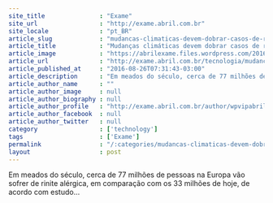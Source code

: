 ```yaml
---
site_title               : "Exame"
site_url                 : "http://exame.abril.com.br"
site_locale              : "pt_BR"
article_slug             : "mudancas-climaticas-devem-dobrar-casos-de-rinite-alergica"
article_title            : "Mudanças climáticas devem dobrar casos de rinite alérgica"
article_image            : "https://abrilexame.files.wordpress.com/2016/09/size_960_16_9_espirro1.jpg?quality=70&strip=all&w=960"
article_url              : "http://exame.abril.com.br/tecnologia/mudancas-climaticas-devem-dobrar-casos-de-rinite-alergica/"
article_published_at     : "2016-08-26T07:31:43-03:00"
article_description      : "Em meados do século, cerca de 77 milhões de pessoas na Europa vão sofrer de rinite alérgica, em comparação com os 33 milhões de hoje, de acordo com estudo..."
article_author_name      : ""
article_author_image     : null
article_author_biography : null
article_author_profile   : "http://exame.abril.com.br/author/wpvipabril/"
article_author_facebook  : null
article_author_twitter   : null
category                 : ['technology']
tags                     : ['Exame']
permalink                : "/:categories/mudancas-climaticas-devem-dobrar-casos-de-rinite-alergica/"
layout                   : post
---
```


Em meados do século, cerca de 77 milhões de pessoas na Europa vão sofrer de rinite alérgica, em comparação com os 33 milhões de hoje, de acordo com estudo...
